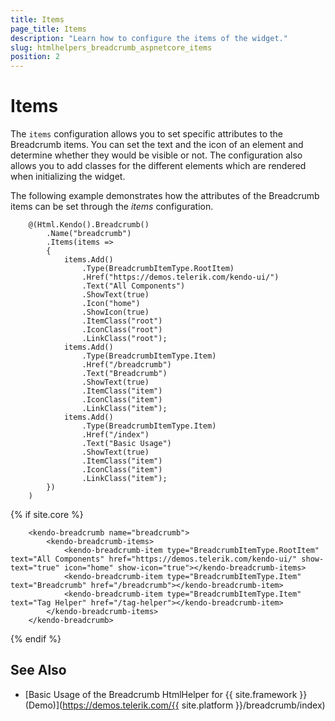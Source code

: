 ```yaml
---
title: Items
page_title: Items
description: "Learn how to configure the items of the widget."
slug: htmlhelpers_breadcrumb_aspnetcore_items
position: 2
---
```


# Items

The `items` configuration allows you to set specific attributes to the Breadcrumb items. You can set the text and the icon of an element and determine whether they would be visible or not. The configuration also allows you to add classes for the different elements which are rendered when initializing the widget.

The following example demonstrates how the attributes of the Breadcrumb items can be set through the *items* configuration.

```HtmlHelper
    @(Html.Kendo().Breadcrumb()
        .Name("breadcrumb")
        .Items(items =>
        {
            items.Add()
                .Type(BreadcrumbItemType.RootItem)
                .Href("https://demos.telerik.com/kendo-ui/")
                .Text("All Components")
                .ShowText(true)
                .Icon("home")
                .ShowIcon(true)
                .ItemClass("root")
                .IconClass("root")
                .LinkClass("root");
            items.Add()
                .Type(BreadcrumbItemType.Item)
                .Href("/breadcrumb")
                .Text("Breadcrumb")
                .ShowText(true)
                .ItemClass("item")
                .IconClass("item")
                .LinkClass("item");
            items.Add()
                .Type(BreadcrumbItemType.Item)
                .Href("/index")
                .Text("Basic Usage")
                .ShowText(true)
                .ItemClass("item")
                .IconClass("item")
                .LinkClass("item");
        })
    )
```
{% if site.core %}
```TagHelper
    <kendo-breadcrumb name="breadcrumb">
        <kendo-breadcrumb-items>
            <kendo-breadcrumb-item type="BreadcrumbItemType.RootItem" text="All Components" href="https://demos.telerik.com/kendo-ui/" show-text="true" icon="home" show-icon="true"></kendo-breadcrumb-items>
            <kendo-breadcrumb-item type="BreadcrumbItemType.Item" text="Breadcrumb" href="/breadcrumb"></kendo-breadcrumb-item>
            <kendo-breadcrumb-item type="BreadcrumbItemType.Item" text="Tag Helper" href="/tag-helper"></kendo-breadcrumb-item>
        </kendo-breadcrumb-items>
    </kendo-breadcrumb>
```
{% endif %}


## See Also

* [Basic Usage of the Breadcrumb HtmlHelper for {{ site.framework }} (Demo)](https://demos.telerik.com/{{ site.platform }}/breadcrumb/index)
